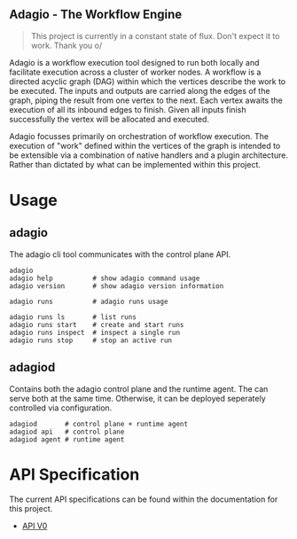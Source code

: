 Adagio - The Workflow Engine
----------------------------

> This project is currently in a constant state of flux. Don't expect it to work. Thank you o/

Adagio is a workflow execution tool designed to run both locally and facilitate execution across a cluster of worker nodes.
A workflow is a directed acyclic graph (DAG) within which the vertices describe the work to be executed. The inputs and outputs are carried along the edges of the graph, piping the result from one vertex to the next. Each vertex awaits the execution of all its inbound edges to finish. Given all inputs finish successfully the vertex will be allocated and executed.

Adagio focusses primarily on orchestration of workflow execution. The execution of "work" defined within the vertices of the graph is intended to be extensible via a combination of native handlers and a plugin architecture. Rather than dictated by what can be implemented within this project.

# Usage

## adagio

The adagio cli tool communicates with the control plane API.

```
adagio
adagio help          # show adagio command usage
adagio version       # show adagio version information

adagio runs          # adagio runs usage

adagio runs ls       # list runs
adagio runs start    # create and start runs
adagio runs inspect  # inspect a single run
adagio runs stop     # stop an active run
```

## adagiod 

Contains both the adagio control plane and the runtime agent. The can serve both at the same time. Otherwise, it can be deployed seperately controlled via configuration.

```
adagiod       # control plane + runtime agent 
adagiod api   # control plane
adagiod agent # runtime agent
```

# API Specification

The current API specifications can be found within the documentation for this project.

- [API V0](./docs/api/v0.md)
